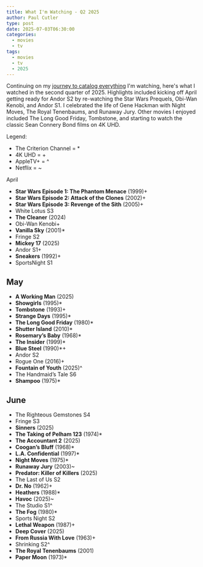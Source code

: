 ```yaml
---
title: What I'm Watching - Q2 2025
author: Paul Cutler
type: post
date: 2025-07-03T06:30:00
categories:
  - movies
  - tv
tags:
  - movies
  - tv
  - 2025
---
```


Continuing on my [journey to catalog everything](https://www.paulcutler.org/posts/2025/04/what-im-watching-q1-2025/) I'm watching, here's what I watched in the second quarter of 2025.  Highlights included kicking off April getting ready for Andor S2 by re-watching the Star Wars Prequels, Obi-Wan Kenobi, and Andor S1. I celebrated the life of Gene Hackman with Night Moves, The Royal Tenenbaums, and Runaway Jury.  Other movies I enjoyed included The Long Good Friday, Tombstone, and starting to watch the classic Sean Connery Bond films on 4K UHD.

Legend:
* The Criterion Channel = *
* 4K UHD = +
* AppleTV+ = ^
* Netflix = ~

April
* **Star Wars Episode 1: The Phantom Menace** (1999)+
* **Star Wars Episode 2: Attack of the Clones** (2002)+
* **Star Wars Episode 3: Revenge of the Sith** (2005)+
* White Lotus S3
* **The Cleaner** (2024)
* Obi-Wan Kenobi+
* **Vanilla Sky** (2001)*
* Fringe S2
* **Mickey 17** (2025)
* Andor S1+
* **Sneakers** (1992)+
* SportsNight S1

## May
* **A Working Man** (2025)
* **Showgirls** (1995)*
* **Tombstone** (1993)+
* **Strange Days** (1995)*
* **The Long Good Friday** (1980)*
* **Shutter Island** (2010)*
* **Rosemary’s Baby** (1968)*
* **The Insider** (1999)*
* **Blue Steel** (1990)*+
* Andor S2
* Rogue One (2016)+
* **Fountain of Youth** (2025)^
* The Handmaid’s Tale S6
* **Shampoo** (1975)*

## June
* The Righteous Gemstones S4
* Fringe S3
* **Sinners** (2025)
* **The Taking of Pelham 123** (1974)*
* **The Accountant 2** (2025)
* **Coogan’s Bluff** (1968)*
* **L.A. Confidential** (1997)*
* **Night Moves** (1975)*
* **Runaway Jury** (2003)~
* **Predator: Killer of Killers** (2025)
* The Last of Us S2
* **Dr. No** (1962)+
* **Heathers** (1988)*
* **Havoc** (2025)~
* The Studio S1^
* **The Fog** (1980)*
* Sports Night S2
* **Lethal Weapon** (1987)+
* **Deep Cover** (2025)
* **From Russia With Love** (1963)+
* Shrinking S2^
* **The Royal Tenenbaums** (2001)
* **Paper Moon** (1973)*
